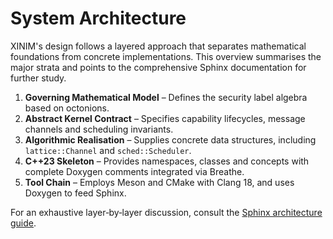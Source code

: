 # System Architecture

XINIM's design follows a layered approach that separates mathematical foundations from concrete implementations. This overview summarises the major strata and points to the comprehensive Sphinx documentation for further study.

1. **Governing Mathematical Model** – Defines the security label algebra based on octonions.
1. **Abstract Kernel Contract** – Specifies capability lifecycles, message channels and scheduling invariants.
1. **Algorithmic Realisation** – Supplies concrete data structures, including `lattice::Channel` and `sched::Scheduler`.
1. **C++23 Skeleton** – Provides namespaces, classes and concepts with complete Doxygen comments integrated via Breathe.
1. **Tool Chain** – Employs Meson and CMake with Clang 18, and uses Doxygen to feed Sphinx.

For an exhaustive layer‑by‑layer discussion, consult the [Sphinx architecture guide](sphinx/architecture.rst).
